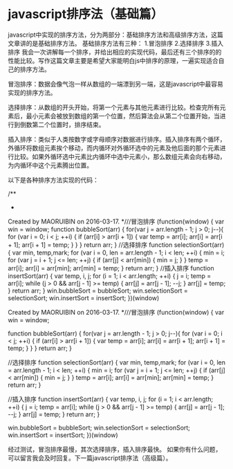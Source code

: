 # javascript排序法（基础篇） 

javascript中实现的排序方法，分为两部分：基础排序方法和高级排序方法，这篇文章讲的是基础排序方法。
基础排序方法有三种：
1.冒泡排序
2.选择排序
3.插入排序
我会一次讲解每一个排序，并给出相应的实现代码，最后还有三个排序的的性能比较。写作这篇文章主要是希望大家能明白js中排序的原理，一遍实现适合自己的排序方法。

冒泡排序：数据会像气泡一样从数组的一端漂到另一端，这是javascript中最容易实现的排序方法。

选择排序：从数组的开头开始，将第一个元素与其他元素进行比较。检查完所有元素后，最小元素会被放到数组的第一个位置，然后算法会从第二个位置开始，当进行到倒数第二个位置时，排序结束。

插入排序：类似于人类按数字或字母顺序对数据进行排序。插入排序有两个循环，外循环将数组元素挨个移动，而内循环对外循环选中的元素及他后面的那个元素进行比较。如果外循环选中元素比内循环中选中元素小，那么数组元素会向右移动，为内循环中这个元素腾出位置。

以下是各种排序方法实现的代码：

/**

- 
Created by MAORUIBIN on 2016-03-17.
*///冒泡排序
(function(window) {
var win = window;
function bubbleSort(arr) {
for(var j = arr.length - 1; j > 0; j--){
for (var i = 0; i < j; ++i) {
if (arr[i] > arr[i + 1]) {
var temp = arr[i];
arr[i] = arr[i + 1];
arr[i + 1] = temp;
}
}
}
return arr;
}
//选择排序
function selectionSort(arr) {
var min, temp,mark;
for (var i = 0, len = arr.length - 1; i < len; ++i) {
min = i;
for (var j = i + 1; j <= len; ++j) {
if (arr[j] < arr[min]) {
min = j;
}
}
temp = arr[i];
arr[i] = arr[min];
arr[min] = temp;
}
return arr;
}
//插入排序
function insertSort(arr) {
var temp, i, j;
for (i = 1; i < arr.length; ++i) {
j = i;
temp = arr[i];
while (j > 0 && arr[j - 1] >= temp) {
arr[j] = arr[j - 1];
--j;
}
arr[j] = temp;
}
return arr;
}
win.bubbleSort = bubbleSort;
win.selectionSort = selectionSort;
win.insertSort = insertSort;
})(window)


Created by MAORUIBIN on 2016-03-17.
*///冒泡排序
(function(window) {
var win = window;

function bubbleSort(arr) {
for(var j = arr.length - 1; j > 0; j--){
for (var i = 0; i < j; ++i) {
if (arr[i] > arr[i + 1]) {
var temp = arr[i];
arr[i] = arr[i + 1];
arr[i + 1] = temp;
}
}
}
return arr;
}

//选择排序
function selectionSort(arr) {
var min, temp,mark;
for (var i = 0, len = arr.length - 1; i < len; ++i) {
min = i;
for (var j = i + 1; j <= len; ++j) {
if (arr[j] < arr[min]) {
min = j;
}
}
temp = arr[i];
arr[i] = arr[min];
arr[min] = temp;
}
return arr;
}

//插入排序
function insertSort(arr) {
var temp, i, j;
for (i = 1; i < arr.length; ++i) {
j = i;
temp = arr[i];
while (j > 0 && arr[j - 1] >= temp) {
arr[j] = arr[j - 1];
--j;
}
arr[j] = temp;
}
return arr;
}

win.bubbleSort = bubbleSort;
win.selectionSort = selectionSort;
win.insertSort = insertSort;
})(window)

经过测试，冒泡排序最慢，其次选择排序，插入排序最快。
如果你有什么问题，可以留言我会及时回复。下一篇javascript排序法（高级篇）。

